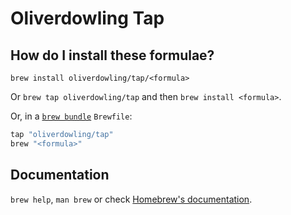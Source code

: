 # Oliverdowling Tap

## How do I install these formulae?

`brew install oliverdowling/tap/<formula>`

Or `brew tap oliverdowling/tap` and then `brew install <formula>`.

Or, in a [`brew bundle`](https://github.com/Homebrew/homebrew-bundle) `Brewfile`:

```ruby
tap "oliverdowling/tap"
brew "<formula>"
```

## Documentation

`brew help`, `man brew` or check [Homebrew's documentation](https://docs.brew.sh).
